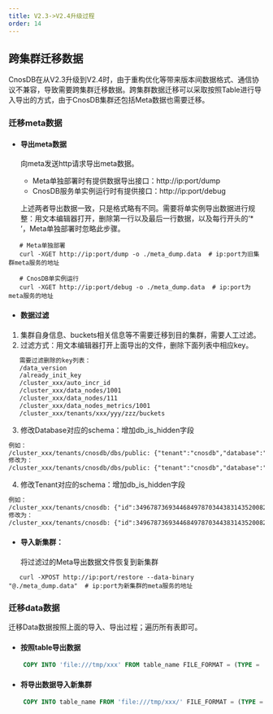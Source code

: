 ```yaml
---
title: V2.3->V2.4升级过程
order: 14
---
```

## 跨集群迁移数据
CnosDB在从V2.3升级到V2.4时，由于重构优化等带来版本间数据格式、通信协议不兼容，导致需要跨集群迁移数据。跨集群数据迁移可以采取按照Table进行导入导出的方式，由于CnosDB集群还包括Meta数据也需要迁移。

### 迁移meta数据

- #### 导出meta数据
    向meta发送http请求导出meta数据。

    - Meta单独部署时有提供数据导出接口：http://ip:port/dump
    - CnosDB服务单实例运行时有提供接口：http://ip:port/debug
    
    上述两者导出数据一致，只是格式略有不同。需要将单实例导出数据进行规整：用文本编辑器打开，删除第一行以及最后一行数据，以及每行开头的‘* ’，Meta单独部署时忽略此步骤。

```shell
   # Meta单独部署
   curl -XGET http://ip:port/dump -o ./meta_dump.data  # ip:port为旧集群meta服务的地址

   # CnosDB单实例运行
   curl -XGET http://ip:port/debug -o ./meta_dump.data  # ip:port为meta服务的地址

```

- #### 数据过滤
1. 集群自身信息、buckets相关信息等不需要迁移到目的集群，需要人工过滤。
2. 过滤方式：用文本编辑器打开上面导出的文件，删除下面列表中相应key。
```txt
   需要过滤删除的key列表：
   /data_version
   /already_init_key
   /cluster_xxx/auto_incr_id
   /cluster_xxx/data_nodes/1001
   /cluster_xxx/data_nodes/111
   /cluster_xxx/data_nodes_metrics/1001
   /cluster_xxx/tenants/xxx/yyy/zzz/buckets
```

3. 修改Database对应的schema：增加db_is_hidden字段
```txt
例如：
/cluster_xxx/tenants/cnosdb/dbs/public: {"tenant":"cnosdb","database":"public","config":{"ttl":null,"shard_num":null,"vnode_duration":null,"replica":null,"precision":null}
修改为：
/cluster_xxx/tenants/cnosdb/dbs/public: {"tenant":"cnosdb","database":"public","config":{"ttl":null,"shard_num":null,"vnode_duration":null,"replica":null,"precision":null,"db_is_hidden":false}}
```
4. 修改Tenant对应的schema：增加db_is_hidden字段
```txt
例如：
/cluster_xxx/tenants/cnosdb: {"id":34967873693446849787034438314352008249,"name":"cnosdb","options":{"comment":"system tenant","limiter_config":null}}
修改为：
/cluster_xxx/tenants/cnosdb: {"id":34967873693446849787034438314352008249,"name":"cnosdb","options":{"comment":"system tenant","limiter_config":null,"tenant_is_hidden":false}}
```

- #### 导入新集群：
  将过滤过的Meta导出数据文件恢复到新集群

```shell
   curl -XPOST http://ip:port/restore --data-binary "@./meta_dump.data"  # ip:port为新集群的meta服务的地址
```

### 迁移data数据
迁移Data数据按照上面的导入、导出过程；遍历所有表即可。

- #### 按照table导出数据

```sql
    COPY INTO 'file:///tmp/xxx' FROM table_name FILE_FORMAT = (TYPE = 'PARQUET');
```

- #### 将导出数据导入新集群

```sql
    COPY INTO table_name FROM 'file:///tmp/xxx/' FILE_FORMAT = (TYPE = 'PARQUET', DELIMITER = ',');
```

